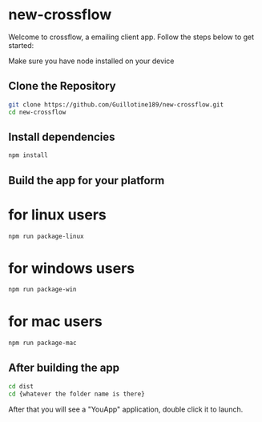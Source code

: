 # new-crossflow
Welcome to crossflow, a emailing client app.
Follow the steps below to get started:


Make sure you have node installed on your device

## Clone the Repository

```bash
git clone https://github.com/Guillotine189/new-crossflow.git
cd new-crossflow
```
## Install dependencies
```bash
npm install
```
## Build the app for your platform
# for linux users
```bash
npm run package-linux
```

# for windows users
```bash
npm run package-win
```
# for mac users
```bash
npm run package-mac
```

## After building the app
```bash
cd dist
cd {whatever the folder name is there}
```

After that you will see a "YouApp" application, double click it to launch.
